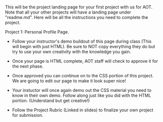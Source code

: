 This will be the project landing page for your first project with us for AOT. Note that all your other projects will have a landing page under "readme.md". Here will be all the instructions you need to complete the project. 


Project 1: Personal Profile Page.
- Follow your instructor's demo buildout of this page during class (This will begin with just HTML). Be sure to NOT copy everything they do but try to use your own creativity with the knowledge you gain. 
- Once your page is HTML complete, AOT staff will check to approve it for the next phase. 

- Once approved you can continue on to the CSS portion of this project. We are going to edit our page to make it look super nice!

- Your instuctor will once again demo out the CSS material you need to know in their own demo. Follow along just like you did with the HTML portion. (Understand but get creative!)

- Follow the Project Rubric (Linked in slides) to finalize your own project for submission.